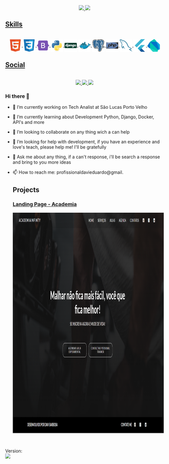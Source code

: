 


<div align="center">
  <a href="https://github.com/davieduardo94">
  <img height="180em" src="https://github-readme-stats.vercel.app/api?username=davieduardo94&show_icons=true&theme=dark&include_all_commits=true&count_private=true"/>
  <img height="180em" src="https://github-readme-stats.vercel.app/api/top-langs/?username=davieduardo94&layout=compact&langs_count=8&theme=dark"/>
</div>

 ## Skills
<div align="center" style="display: inline_block"><br>
  <img align="center" alt="davi-HTML" height="40" width="40" src="https://raw.githubusercontent.com/devicons/devicon/master/icons/html5/html5-original.svg">
  <img align="center" alt="davi-CSS" height="40" width="40" src="https://raw.githubusercontent.com/devicons/devicon/master/icons/css3/css3-original.svg">
  <img align="center" alt="davi-bootstrap" height="40" width="40" src="https://raw.githubusercontent.com/devicons/devicon/master/icons/bootstrap/bootstrap-plain.svg">
  <img align="center" alt="davi-Python" height="40" width="40" src="https://raw.githubusercontent.com/devicons/devicon/master/icons/python/python-original.svg">
  <img align="center" alt="davi-django" height="40" width="40" src="https://raw.githubusercontent.com/devicons/devicon/master/icons/django/django-original.svg">
  <img align="center" alt="davi-docker" height="40" width="40" src="https://raw.githubusercontent.com/devicons/devicon/master/icons/docker/docker-original.svg">
  <img align="center" alt="davi-postgres" height="40" width="40" src="https://raw.githubusercontent.com/devicons/devicon/master/icons/postgresql/postgresql-original.svg">
  <img align="center" alt="davi-php" height="40" width="40" padding-right="50" src="https://raw.githubusercontent.com/devicons/devicon/master/icons/php/php-original.svg">
  <img align="center" alt="davi-mysql" height="40" width="40"  src="https://raw.githubusercontent.com/devicons/devicon/master/icons/mysql/mysql-original.svg">
  <img align="center" alt="davi-flutter" height="40" width="40"  src="https://raw.githubusercontent.com/devicons/devicon/master/icons/flutter/flutter-original.svg">
  <img align="center" alt="davi-dart" height="40" width="40"  src="https://raw.githubusercontent.com/devicons/devicon/master/icons/dart/dart-original.svg">
</div>
  
  ## Social
 
<div> 
  <div align="center" style="display: inline_block"><br>
    <a href="https://instagram.com/edubarbosa94" target="_blank">
       <img src="https://img.shields.io/badge/-Instagram-%23E4405F?style=for-the-badge&logo=instagram&logoColor=white" target="_blank">
    </a>
    <a href = "mailto:profissionaldavieduardo@gmail.com">
      <img src="https://img.shields.io/badge/-Gmail-%23333?style=for-the-badge&logo=gmail&logoColor=white" target="_blank">
    </a>
    <a href="http://www.linkedin.com/in/davi-barbosa-lkdn" target="_blank">
      <img src="https://img.shields.io/badge/-LinkedIn-%230077B5?style=for-the-badge&logo=linkedin&logoColor=white">
    </a> 
 </div>
  
### Hi there 👋
- 🔭 I’m currently working on Tech Analist at São Lucas Porto Velho
- 🌱 I’m currently learning about Development Python, Django, Docker, API's and more
- 👯 I’m looking to collaborate on any thing wich a can help
- 🤔 I’m looking for help with development, if you have an experience and love's teach, please help me! I'll be gratefully
- 💬 Ask me about any thing, if a can't response, i'll be search a response and bring to you more ideas
- 📫 How to reach me: profissionaldavieduardo@gmail.
  
  ## Projects
  
  ### [Landing Page - Academia](https://davieduardo94.github.io/landing_page_academia/)
  <a href="https://davieduardo94.github.io/landing_page_academia/" target="_blank">
      <img align="center" alt="davi-dart" height="700" width="950" src="https://github.com/davieduardo94/landing_page_academia/blob/master/img/screenshot.PNG">
    </a> 
 
 
 
 
 <br>
 <br>
 Version: 
    <br><a href="#"><img src="https://img.shields.io/badge/1.0.3-Pass-green"></a>
